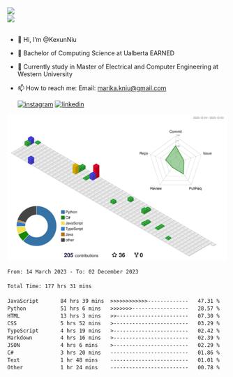 <a href="https://github.com/anuraghazra/github-readme-stats">
  <img align="center" src="https://github-readme-stats.vercel.app/api?username=KexunNiu&show_icons=true" />
</a>
</br>
<a href="https://github.com/anuraghazra/github-readme-stats">
  <img align="center" src="https://github-readme-stats.vercel.app/api/top-langs/?username=KexunNiu" />
</a>

</br>
</br>

- 👋 Hi, I’m @KexunNiu
- 👀 Bachelor of Computing Science at Ualberta EARNED
- 🌱 Currently study in Master of Electrical and Computer Engineering at Western University
- 📫 How to reach me: Email: marika.kniu@gmail.com
  
  [![instagram](https://github.com/shikhar1020jais1/Git-Social/blob/master/Icons/Instagram1.png (Instagram))][1] [![linkedin](https://github.com/shikhar1020jais1/Git-Social/blob/master/Icons/LinkedIn1.png (LinkedIn))][2]

<!-- To Link your profile to the media buttons -->

[1]: https://www.instagram.com/barryn719_
[2]: https://www.linkedin.com/in/kexun-niu



![](./profile-3d-contrib/profile-gitblock.svg)

<!--START_SECTION:waka-->

```txt
From: 14 March 2023 - To: 02 December 2023

Total Time: 177 hrs 31 mins

JavaScript       84 hrs 39 mins  >>>>>>>>>>>>-------------   47.31 %
Python           51 hrs 6 mins   >>>>>>>------------------   28.57 %
HTML             13 hrs 3 mins   >>-----------------------   07.30 %
CSS              5 hrs 52 mins   >------------------------   03.29 %
TypeScript       4 hrs 19 mins   >------------------------   02.42 %
Markdown         4 hrs 16 mins   >------------------------   02.39 %
JSON             4 hrs 6 mins    >------------------------   02.29 %
C#               3 hrs 20 mins   -------------------------   01.86 %
Text             1 hr 48 mins    -------------------------   01.01 %
Other            1 hr 24 mins    -------------------------   00.78 %
```

<!--END_SECTION:waka-->

